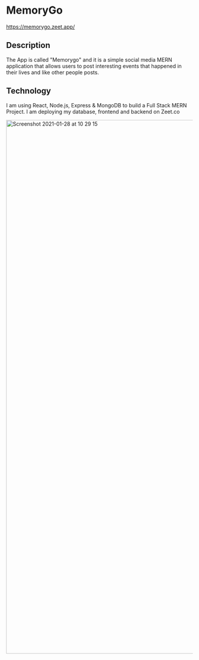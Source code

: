 # MemoryGo

https://memorygo.zeet.app/

## Description
The App is called "Memorygo" and it is a simple social media MERN application that allows users to post interesting events that happened in their lives and like other people posts.

## Technology
I am using React, Node.js, Express & MongoDB to build a Full Stack MERN Project. I am deploying my database, frontend and backend on Zeet.co

<img width="1440" alt="Screenshot 2021-01-28 at 10 29 15" src="https://user-images.githubusercontent.com/59875556/106117826-b6ae7b00-6153-11eb-9ad9-13ca554f3792.png">
